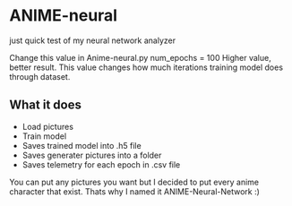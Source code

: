 # ANIME-neural
just quick test of my neural network analyzer

Change this value in Anime-neural.py
num_epochs = 100
Higher value, better result. This value changes how much iterations training model does through dataset.

## What it does
- Load pictures
- Train model
- Saves trained model into .h5 file
- Saves generater pictures into a folder
- Saves telemetry for each epoch in .csv file

You can put any pictures you want but I decided to put every anime character that exist. 
Thats why I named it ANIME-Neural-Network :)
